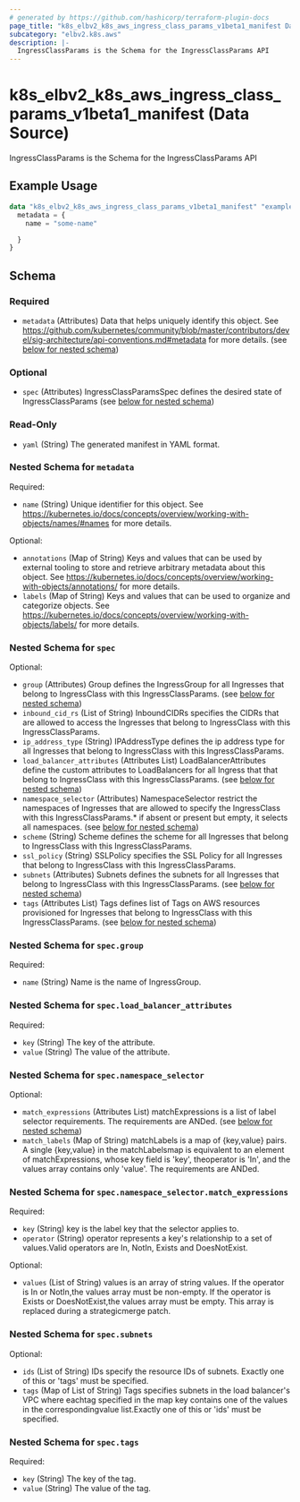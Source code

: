 ```yaml
---
# generated by https://github.com/hashicorp/terraform-plugin-docs
page_title: "k8s_elbv2_k8s_aws_ingress_class_params_v1beta1_manifest Data Source - terraform-provider-k8s"
subcategory: "elbv2.k8s.aws"
description: |-
  IngressClassParams is the Schema for the IngressClassParams API
---
```


# k8s_elbv2_k8s_aws_ingress_class_params_v1beta1_manifest (Data Source)

IngressClassParams is the Schema for the IngressClassParams API

## Example Usage

```terraform
data "k8s_elbv2_k8s_aws_ingress_class_params_v1beta1_manifest" "example" {
  metadata = {
    name = "some-name"

  }
}
```

<!-- schema generated by tfplugindocs -->
## Schema

### Required

- `metadata` (Attributes) Data that helps uniquely identify this object. See https://github.com/kubernetes/community/blob/master/contributors/devel/sig-architecture/api-conventions.md#metadata for more details. (see [below for nested schema](#nestedatt--metadata))

### Optional

- `spec` (Attributes) IngressClassParamsSpec defines the desired state of IngressClassParams (see [below for nested schema](#nestedatt--spec))

### Read-Only

- `yaml` (String) The generated manifest in YAML format.

<a id="nestedatt--metadata"></a>
### Nested Schema for `metadata`

Required:

- `name` (String) Unique identifier for this object. See https://kubernetes.io/docs/concepts/overview/working-with-objects/names/#names for more details.

Optional:

- `annotations` (Map of String) Keys and values that can be used by external tooling to store and retrieve arbitrary metadata about this object. See https://kubernetes.io/docs/concepts/overview/working-with-objects/annotations/ for more details.
- `labels` (Map of String) Keys and values that can be used to organize and categorize objects. See https://kubernetes.io/docs/concepts/overview/working-with-objects/labels/ for more details.


<a id="nestedatt--spec"></a>
### Nested Schema for `spec`

Optional:

- `group` (Attributes) Group defines the IngressGroup for all Ingresses that belong to IngressClass with this IngressClassParams. (see [below for nested schema](#nestedatt--spec--group))
- `inbound_cid_rs` (List of String) InboundCIDRs specifies the CIDRs that are allowed to access the Ingresses that belong to IngressClass with this IngressClassParams.
- `ip_address_type` (String) IPAddressType defines the ip address type for all Ingresses that belong to IngressClass with this IngressClassParams.
- `load_balancer_attributes` (Attributes List) LoadBalancerAttributes define the custom attributes to LoadBalancers for all Ingress that that belong to IngressClass with this IngressClassParams. (see [below for nested schema](#nestedatt--spec--load_balancer_attributes))
- `namespace_selector` (Attributes) NamespaceSelector restrict the namespaces of Ingresses that are allowed to specify the IngressClass with this IngressClassParams.* if absent or present but empty, it selects all namespaces. (see [below for nested schema](#nestedatt--spec--namespace_selector))
- `scheme` (String) Scheme defines the scheme for all Ingresses that belong to IngressClass with this IngressClassParams.
- `ssl_policy` (String) SSLPolicy specifies the SSL Policy for all Ingresses that belong to IngressClass with this IngressClassParams.
- `subnets` (Attributes) Subnets defines the subnets for all Ingresses that belong to IngressClass with this IngressClassParams. (see [below for nested schema](#nestedatt--spec--subnets))
- `tags` (Attributes List) Tags defines list of Tags on AWS resources provisioned for Ingresses that belong to IngressClass with this IngressClassParams. (see [below for nested schema](#nestedatt--spec--tags))

<a id="nestedatt--spec--group"></a>
### Nested Schema for `spec.group`

Required:

- `name` (String) Name is the name of IngressGroup.


<a id="nestedatt--spec--load_balancer_attributes"></a>
### Nested Schema for `spec.load_balancer_attributes`

Required:

- `key` (String) The key of the attribute.
- `value` (String) The value of the attribute.


<a id="nestedatt--spec--namespace_selector"></a>
### Nested Schema for `spec.namespace_selector`

Optional:

- `match_expressions` (Attributes List) matchExpressions is a list of label selector requirements. The requirements are ANDed. (see [below for nested schema](#nestedatt--spec--namespace_selector--match_expressions))
- `match_labels` (Map of String) matchLabels is a map of {key,value} pairs. A single {key,value} in the matchLabelsmap is equivalent to an element of matchExpressions, whose key field is 'key', theoperator is 'In', and the values array contains only 'value'. The requirements are ANDed.

<a id="nestedatt--spec--namespace_selector--match_expressions"></a>
### Nested Schema for `spec.namespace_selector.match_expressions`

Required:

- `key` (String) key is the label key that the selector applies to.
- `operator` (String) operator represents a key's relationship to a set of values.Valid operators are In, NotIn, Exists and DoesNotExist.

Optional:

- `values` (List of String) values is an array of string values. If the operator is In or NotIn,the values array must be non-empty. If the operator is Exists or DoesNotExist,the values array must be empty. This array is replaced during a strategicmerge patch.



<a id="nestedatt--spec--subnets"></a>
### Nested Schema for `spec.subnets`

Optional:

- `ids` (List of String) IDs specify the resource IDs of subnets. Exactly one of this or 'tags' must be specified.
- `tags` (Map of List of String) Tags specifies subnets in the load balancer's VPC where eachtag specified in the map key contains one of the values in the correspondingvalue list.Exactly one of this or 'ids' must be specified.


<a id="nestedatt--spec--tags"></a>
### Nested Schema for `spec.tags`

Required:

- `key` (String) The key of the tag.
- `value` (String) The value of the tag.
